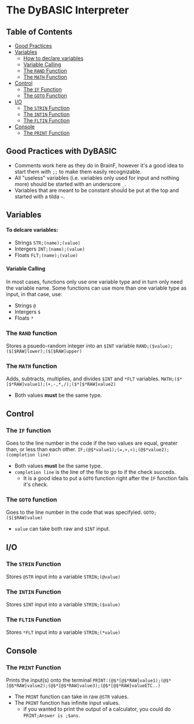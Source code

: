 # The DyBASIC Interpreter

## Table of Contents
* [Good Practices](#good-practices-with-dybasic)
* [Variables](#variables)
    * [How to declare variables](#to-delcare-variables)
    * [Variable Calling](#variable-calling)
    * [The `RAND` Function](#the-rand-function)
    * [The `MATH` Function](#the-math-function)
* [Control](#control)
    * [The `IF` Function](#the-if-function)
    * [The `GOTO` Function](#the-goto-function)
* [I/O](#io)
    * [The `STRIN` Function](#the-strin-function)
    * [The `INTIN` Function](#the-intin-function)
    * [The `FLTIN` Function](#the-fltin-function)
* [Console](#console)
    * [The `PRINT` Function](#the-print-function)  

## Good Practices with DyBASIC
* Comments work here as they do in BrainF, however it's a good idea to start them with `;;` to make them easily recognizable.
* All "useless" variables (i.e. variables only used for input and nothing more) should be started with an underscore `_`.
* Variables that are meant to be constant should be put at the top and started with a tilda `~`.

## Variables

#### To delcare variables:
* Strings `STR;(name);(value)`
* Intergers `INT;(name);(value)`
* Floats `FLT;(name);(value)`
#### Variable Calling
In most cases, functions only use one variable type and in turn only need the variable name. Some functions can use more than one variable type as input, in that case, use:
* Strings `@`
* Intergers `$`
* Floats `*`
### The `RAND` function
Stores a psuedo-random integer into an `$INT` variable
`RAND;($value);($[$RAW]lower);($[$RAW]upper)`
### The `MATH` function
Adds, subtracts, multiplies, and divides `$INT` and `*FLT` variables.
`MATH;($*[$*RAW]value1);(+,-,*,/);($*[$*RAW]value2)`
* Both values **must** be the same type.

## Control
### The `IF` function
Goes to the line number in the code if the two values are equal, greater than, or less than each other.
`IF;(@$*value1);(=,>,<);(@$*value2);(completion line)`
* Both values **must** be the same type.
* `completion line` is the line of the file to go to if the check succeds.
  * It is a good idea to put a `GOTO` function right after the `IF` function fails it's check.
### The `GOTO` function
Goes to the line number in the code that was specifyied.
`GOTO;($[$RAW]value)`
* `value` can take both raw and `$INT` input.

## I/O
### The `STRIN` Function
Stores `@STR` input into a variable
`STRIN;(@value)`
### The `INTIN` Function
Stores `$INT` input into a variable
`STRIN;($value)`
### The `FLTIN` Function
Stores `*FLT` input into a variable
`STRIN;(*value)`

## Console
### The `PRINT` Function
Prints the input(s) onto the terminal
`PRINT:(@$*[@$*RAW]value1);(@$*[@$*RAW]value2);(@$*[@$*RAW]value3);(@$*[@$*RAW]valueETC..)`
* The `PRINT` function can take in raw `@STR` values.
* The `PRINT` function has infinite input values.
   * if you wanted to print the output of a calculator, you could do `PRINT;Answer is ;$ans`.
